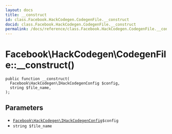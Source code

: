 ```yaml
---
layout: docs
title: __construct
id: class.Facebook.HackCodegen.CodegenFile.__construct
docid: class.Facebook.HackCodegen.CodegenFile.__construct
permalink: /docs/reference/class.Facebook.HackCodegen.CodegenFile.__construct.md
---
```

# Facebook\\HackCodegen\\CodegenFile::__construct()




``` Hack
public function __construct(
  Facebook\HackCodegen\IHackCodegenConfig $config,
  string $file_name,
);
```




## Parameters




* [` Facebook\HackCodegen\IHackCodegenConfig `](<interface.Facebook.HackCodegen.IHackCodegenConfig.md>)`` $config ``
* ` string $file_name `